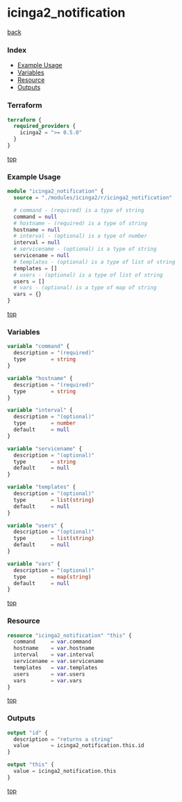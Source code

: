 # icinga2_notification

[back](../icinga2.md)

### Index

- [Example Usage](#example-usage)
- [Variables](#variables)
- [Resource](#resource)
- [Outputs](#outputs)

### Terraform

```terraform
terraform {
  required_providers {
    icinga2 = ">= 0.5.0"
  }
}
```

[top](#index)

### Example Usage

```terraform
module "icinga2_notification" {
  source = "./modules/icinga2/r/icinga2_notification"

  # command - (required) is a type of string
  command = null
  # hostname - (required) is a type of string
  hostname = null
  # interval - (optional) is a type of number
  interval = null
  # servicename - (optional) is a type of string
  servicename = null
  # templates - (optional) is a type of list of string
  templates = []
  # users - (optional) is a type of list of string
  users = []
  # vars - (optional) is a type of map of string
  vars = {}
}
```

[top](#index)

### Variables

```terraform
variable "command" {
  description = "(required)"
  type        = string
}

variable "hostname" {
  description = "(required)"
  type        = string
}

variable "interval" {
  description = "(optional)"
  type        = number
  default     = null
}

variable "servicename" {
  description = "(optional)"
  type        = string
  default     = null
}

variable "templates" {
  description = "(optional)"
  type        = list(string)
  default     = null
}

variable "users" {
  description = "(optional)"
  type        = list(string)
  default     = null
}

variable "vars" {
  description = "(optional)"
  type        = map(string)
  default     = null
}
```

[top](#index)

### Resource

```terraform
resource "icinga2_notification" "this" {
  command     = var.command
  hostname    = var.hostname
  interval    = var.interval
  servicename = var.servicename
  templates   = var.templates
  users       = var.users
  vars        = var.vars
}
```

[top](#index)

### Outputs

```terraform
output "id" {
  description = "returns a string"
  value       = icinga2_notification.this.id
}

output "this" {
  value = icinga2_notification.this
}
```

[top](#index)